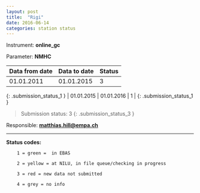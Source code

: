 ```yaml
---
layout: post
title:  "Rigi"
date: 2016-06-14
categories: station status
---
```

Instrument: **online_gc**

Parameter: **NMHC**

| **Data from date**| **Data to date**  | **Status** |
| ------------------|-------------------| -----------|
| 01.01.2011        | 01.01.2015        | 3          |
{: .submission_status_1 }
| 01.01.2015        | 01.01.2016        | 1          |
{: .submission_status_1 }



> Submission status: 3 
{: .submission_status_3 } 

Responsible: **matthias.hill@empa.ch**

***

**Status codes:**

        1 = green =  in EBAS

        2 = yellow = at NILU, in file queue/checking in progress

        3 = red = new data not submitted

        4 = grey = no info
